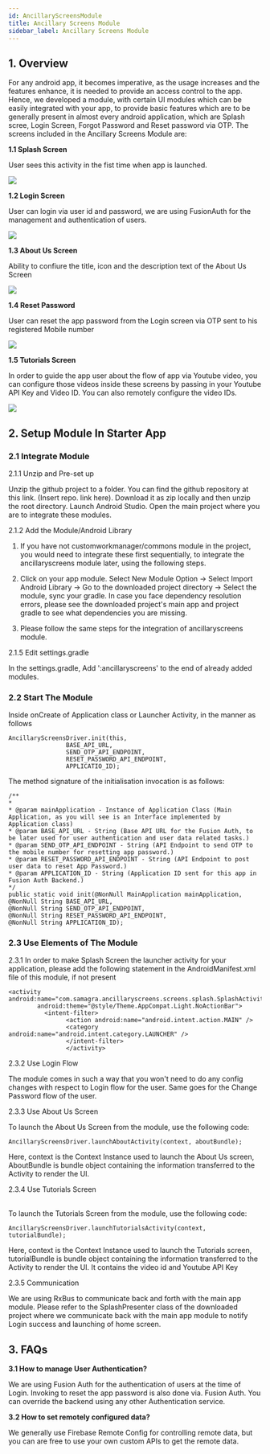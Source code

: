 ```yaml
---
id: AncillaryScreensModule
title: Ancillary Screens Module
sidebar_label: Ancillary Screens Module
---
```


## 1. Overview

For any android app, it becomes imperative, as the usage increases and the features enhance, it is needed to provide an access control to the app. Hence, we developed a module, with certain UI modules which can be easily integrated with your app, to provide basic features which are to be generally present in almost every android application, which are Splash scree, Login Screen, Forgot Password and Reset password via OTP. The screens included in the Ancillary Screens Module are:

**1.1 Splash Screen**

User sees this activity in the fist time when app is launched.

![](https://media.giphy.com/media/Y2i2NPuqPXVsraOT5r/giphy.gif)

**1.2 Login Screen**

User can login via user id and password, we are using FusionAuth for the management and authentication of users.

![](https://media.giphy.com/media/KbS5UlifRktNSOwhY5/giphy.gif)

**1.3 About Us Screen**

Ability to confiure the title, icon and the description text of the About Us Screen

![](https://media.giphy.com/media/dUC9M2a78pLyOx3boS/giphy.gif)

**1.4 Reset Password**

User can reset the app password from the Login screen via OTP sent to his registered Mobile number

![](https://media.giphy.com/media/IczhDEFjoH9Bf3jbBL/giphy.gif)

**1.5 Tutorials Screen**

In order to guide the app user about the flow of app via Youtube video, you can configure those videos inside these screens by passing in your Youtube API Key and Video ID. You can also remotely configure the video IDs.

![](https://media.giphy.com/media/VJl5bEHCqoMZcsFnsS/giphy.gif)

## 2. Setup Module In Starter App

### 2.1 Integrate Module

2.1.1 Unzip and Pre-set up

Unzip the github project to a folder. You can find the github repository at this link. (Insert repo. link here). Download it as zip locally and then unzip the root directory. Launch Android Studio. Open the main project where you are to integrate these modules.

2.1.2 Add the Module/Android Library

1. If you have not customworkmanager/commons module in the project, you would need to integrate these first sequentially, to integrate the ancillaryscreens module later, using the following steps.

2. Click on your app module. Select New Module Option -> Select Import Android Library -> Go to the downloaded project directory -> Select the module, sync your gradle. In case you face dependency resolution errors, please see the downloaded project's main app and project gradle to see what dependencies you are missing.

3. Please follow the same steps for the integration of ancillaryscreens module.

2.1.5 Edit settings.gradle

In the settings.gradle, Add ':ancillaryscreens' to the end of already added modules.

### 2.2 Start The Module

Inside onCreate of Application class or Launcher Activity, in the manner as follows
```
AncillaryScreensDriver.init(this,
                BASE_API_URL,
                SEND_OTP_API_ENDPOINT,
                RESET_PASSWORD_API_ENDPOINT,
                APPLICATIO_ID);
```
The method signature of the initialisation invocation is as follows:
```
/**
* 
* @param mainApplication - Instance of Application Class (Main Application, as you will see is an Interface implemented by
Application class)
* @param BASE_API_URL - String (Base API URL for the Fusion Auth, to be later used for user authentication and user data related tasks.)
* @param SEND_OTP_API_ENDPOINT - String (API Endpoint to send OTP to the mobile number for resetting app password.)
* @param RESET_PASSWORD_API_ENDPOINT - String (API Endpoint to post user data to reset App Password.)
* @param APPLICATION_ID - String (Application ID sent for this app in Fusion Auth Backend.)
*/
public static void init(@NonNull MainApplication mainApplication, 
@NonNull String BASE_API_URL, 
@NonNull String SEND_OTP_API_ENDPOINT, 
@NonNull String RESET_PASSWORD_API_ENDPOINT,
@NonNull String APPLICATION_ID);
```

### 2.3 Use Elements of The Module

2.3.1 In order to make Splash Screen the launcher activity for your application, please add the following statement in the AndroidManifest.xml file of this module, if not present

```
<activity
android:name="com.samagra.ancillaryscreens.screens.splash.SplashActivity"
        android:theme="@style/Theme.AppCompat.Light.NoActionBar">
          <intent-filter>
                <action android:name="android.intent.action.MAIN" />
                <category android:name="android.intent.category.LAUNCHER" />
                </intent-filter>
                </activity>
 ```
 
2.3.2 Use Login Flow

The module comes in such a way that you won't need to do any config changes with respect to Login flow for the user. Same goes for the Change Password flow of the user.

2.3.3 Use About Us Screen

To launch the About Us Screen from the module, use the following code:
```
AncillaryScreensDriver.launchAboutActivity(context, aboutBundle);
```
Here, context is the Context Instance used to launch the About Us screen, AboutBundle is bundle object containing the information transferred to the Activity to render the UI. 

2.3.4 Use Tutorials Screen<br/><br/>

To launch the Tutorials Screen from the module, use the following code:
```
AncillaryScreensDriver.launchTutorialsActivity(context, tutorialBundle);
```
Here, context is the Context Instance used to launch the Tutorials screen, tutorialBundle is bundle object containing the information transferred to the Activity to render the UI. It contains the video id and Youtube API Key 

2.3.5  Communication

We are using RxBus to communicate back and forth with the main app module. Please refer to the SplashPresenter class of the downloaded project where we communicate back with the main app module to notify Login success and launching of home screen.


## 3. FAQs

**3.1 How to manage User Authentication?**

We are using Fusion Auth for the authentication of users at the time of Login. Invoking to reset the app password is also done via. Fusion Auth. You can override the backend using any other Authentication service.

**3.2 How to set remotely configured data?**

We generally use Firebase Remote Config for controlling remote data, but you can are free to use your own custom APIs to get the remote data.
